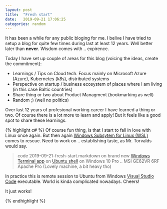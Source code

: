 ```yaml
---
layout: post
title:  "Fresh start"
date:   2019-09-21 17:06:25
categories: random
---
```


It has been a while for any public bloging for me. I belive I have tried to setup a blog for quite few times during last at least 12 years. *Well* better later than **never**. Wisdom comes with .. expirence.

Today I have set up couple of areas for this blog (voicing the ideas, create the commitment):
* Learnings / Tips on Cloud tech. Focus mainly on Microsoft Azure (Azure), Kubernetes (k8s), distributed systems
* Perspective on startup / business ecosystem of places where I am living (in this case Baltic countries)
* Share thing or two about Product Managment (bookmarking as well)
* Random ;) (well no politics)

Over last 12 years of profesional working career I have learned a thing or two. Of course there is a lot more to learn and apply! But it feels like a good spot to share these learnings. 

{% highlight c# %}
Of course fun thing, is that I start to fall in love with Linux once again. 
But then again [Windows Subsytem for Linux (WSL)](https://docs.microsoft.com/en-us/windows/wsl/install-win10) comes to rescue. Need to work on .. establishing taste, as Mr. Torvalds would say. 

>code 2019-09-21-fresh-start.markdown
on brand new [Windows Terminal app](https://github.com/microsoft/terminal)
on [Ubuntu shell](https://www.microsoft.com/en-us/p/ubuntu/9nblggh4msv6)
on Windows 10 Pro
..
MSI GE62VR 6RF Apache Pro (Lovely machine, a bit heavy tho)

In practice this is remote session to Ubuntu from Windows [Visual Studio Code](https://code.visualstudio.com/) executable. World is kinda complicated nowadays. Cheers! 

It just works!

{% endhighlight %}

